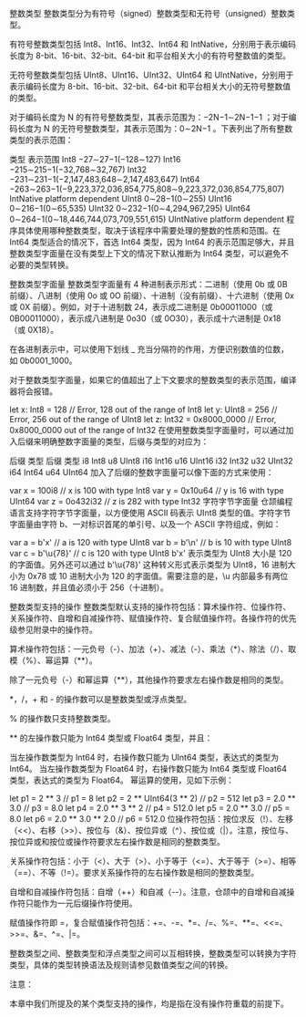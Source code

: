 整数类型
整数类型分为有符号（signed）整数类型和无符号（unsigned）整数类型。

有符号整数类型包括 Int8、Int16、Int32、Int64 和 IntNative，分别用于表示编码长度为 8-bit、16-bit、32-bit、64-bit 和平台相关大小的有符号整数值的类型。

无符号整数类型包括 UInt8、UInt16、UInt32、UInt64 和 UIntNative，分别用于表示编码长度为 8-bit、16-bit、32-bit、64-bit 和平台相关大小的无符号整数值的类型。

对于编码长度为 N 的有符号整数类型，其表示范围为：−2N−1∼2N−1−1
；对于编码长度为 N 的无符号整数类型，其表示范围为：0∼2N−1
。下表列出了所有整数类型的表示范围：

类型	表示范围
Int8	−27∼27−1(−128∼127)
Int16	−215∼215−1(−32,768∼32,767)
Int32	−231∼231−1(−2,147,483,648∼2,147,483,647)
Int64	−263∼263−1(−9,223,372,036,854,775,808∼9,223,372,036,854,775,807)
IntNative	platform dependent
UInt8	0∼28−1(0∼255)
UInt16	0∼216−1(0∼65,535)
UInt32	0∼232−1(0∼4,294,967,295)
UInt64	0∼264−1(0∼18,446,744,073,709,551,615)
UIntNative	platform dependent
程序具体使用哪种整数类型，取决于该程序中需要处理的整数的性质和范围。在 Int64 类型适合的情况下，首选 Int64 类型，因为 Int64 的表示范围足够大，并且整数类型字面量在没有类型上下文的情况下默认推断为 Int64 类型，可以避免不必要的类型转换。

整数类型字面量
整数类型字面量有 4 种进制表示形式：二进制（使用 0b 或 0B 前缀）、八进制（使用 0o 或 0O 前缀）、十进制（没有前缀）、十六进制（使用 0x 或 0X 前缀）。例如，对于十进制数 24，表示成二进制是 0b00011000（或 0B00011000），表示成八进制是 0o30（或 0O30），表示成十六进制是 0x18（或 0X18）。

在各进制表示中，可以使用下划线 _ 充当分隔符的作用，方便识别数值的位数，如 0b0001_1000。

对于整数类型字面量，如果它的值超出了上下文要求的整数类型的表示范围，编译器将会报错。

let x: Int8 = 128          // Error, 128 out of the range of Int8
let y: UInt8 = 256         // Error, 256 out of the range of UInt8
let z: Int32 = 0x8000_0000 // Error, 0x8000_0000 out of the range of Int32
在使用整数类型字面量时，可以通过加入后缀来明确整数字面量的类型，后缀与类型的对应为：

后缀	类型	后缀	类型
i8	Int8	u8	UInt8
i16	Int16	u16	UInt16
i32	Int32	u32	UInt32
i64	Int64	u64	UInt64
加入了后缀的整数字面量可以像下面的方式来使用：

var x = 100i8  // x is 100 with type Int8
var y = 0x10u64 // y is 16 with type UInt64
var z = 0o432i32  // z is 282 with type Int32
字符字节字面量
仓颉编程语言支持字符字节字面量，以方便使用 ASCII 码表示 UInt8 类型的值。字符字节字面量由字符 b、一对标识首尾的单引号、以及一个 ASCII 字符组成，例如：

var a = b'x' // a is 120 with type UInt8
var b = b'\n' // b is 10 with type UInt8
var c = b'\u{78}' // c is 120 with type UInt8
b'x' 表示类型为 UInt8 大小是 120 的字面值。另外还可以通过 b'\u{78}' 这种转义形式表示类型为 UInt8，16 进制大小为 0x78 或 10 进制大小为 120 的字面值。需要注意的是，\u 内部最多有两位 16 进制数，并且值必须小于 256（十进制）。

整数类型支持的操作
整数类型默认支持的操作符包括：算术操作符、位操作符、关系操作符、自增和自减操作符、赋值操作符、复合赋值操作符。各操作符的优先级参见附录中的操作符。

算术操作符包括：一元负号（-）、加法（+）、减法（-）、乘法（*）、除法（/）、取模（%）、幂运算（**）。

除了一元负号（-）和幂运算（**），其他操作符要求左右操作数是相同的类型。

*，/，+ 和 - 的操作数可以是整数类型或浮点类型。

% 的操作数只支持整数类型。

** 的左操作数只能为 Int64 类型或 Float64 类型，并且：

当左操作数类型为 Int64 时，右操作数只能为 UInt64 类型，表达式的类型为 Int64。
当左操作数类型为 Float64 时，右操作数只能为 Int64 类型或 Float64 类型，表达式的类型为 Float64。
幂运算的使用，见如下示例：

let p1 = 2 ** 3               // p1 = 8
let p2 = 2 ** UInt64(3 ** 2)  // p2 = 512
let p3 = 2.0 ** 3.0           // p3 = 8.0
let p4 = 2.0 ** 3 ** 2        // p4 = 512.0
let p5 = 2.0 ** 3.0           // p5 = 8.0
let p6 = 2.0 ** 3.0 ** 2.0    // p6 = 512.0
位操作符包括：按位求反（!）、左移（<<）、右移（>>）、按位与（&）、按位异或（^）、按位或（|）。注意，按位与、按位异或和按位或操作符要求左右操作数是相同的整数类型。

关系操作符包括：小于（<）、大于（>）、小于等于（<=）、大于等于（>=）、相等（==）、不等（!=）。要求关系操作符的左右操作数是相同的整数类型。

自增和自减操作符包括：自增（++）和自减（--）。注意，仓颉中的自增和自减操作符只能作为一元后缀操作符使用。

赋值操作符即 =，复合赋值操作符包括：+=、-=、*=、/=、%=、**=、<<=、>>=、&=、^=、|=。

整数类型之间、整数类型和浮点类型之间可以互相转换，整数类型可以转换为字符类型，具体的类型转换语法及规则请参见数值类型之间的转换。

注意：

本章中我们所提及的某个类型支持的操作，均是指在没有操作符重载的前提下。